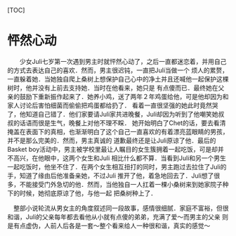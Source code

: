 [TOC]
# 怦然心动

　　少女Juli七岁第一次遇到男主时就怦然心动了，之后一直都迷恋着，并用自己的方式去表达自己的喜欢．然而，男主很迟钝，一直把Juli当做一个
烦人的累赘，一直躲着她．当她独自爬上桑树上想保护自己心中的净土并且还喊他一起保护这棵树时，他并没有上前去支持她．当时在他看来，她只是
有点傻而已．最终她在父亲的鼓励下重新振作起来了．她养小鸡，送了两年２年鸡蛋给他，可是他却因为和家人讨论后害怕细菌而偷偷把鸡蛋都给扔了．
看着一直很坚强的她此时竟然哭了，他知道自己错了．他们家要请Juli家共进晚餐，Juli却因为听到了他嘲笑她叔叔的话语而很是生气，晚餐上对他不理不睬．
她开始明白了Chet的话，要去看清掩盖在表面下的真相，也渐渐明白了这个自己一直喜欢的有着漂亮蓝眼睛的男孩，并不是那么完美的．然而，男主真诚的
道歉最终还是让Juli原谅了他．最后的Basket boy活动中，男主被学校里最让人瞩目的女生簇拥着一起吃饭，可是却并不高兴，在他眼中，这两个女生和Juli
相比什么都不算．当看到Juli和另一个男生一起吃饭时，他坐不住了．在两个女生相互扭打的同时，男主跑过去拉住了Juli的手，知道了缘由后他准备亲她，不过Juli
推开了他，着急地回去了．Juli想了很多，不能接受门外急切的他．然而，当他独自一人扛着一棵小桑树来到她家院子种下的时候，她彻底原谅了他，与他一起
把桑树种上了．

　整部小说轮流从男女主的角度叙述同一段故事，感情很细腻．家庭不富裕，但很和谐，Juli的父亲每年都去看他从小就有点傻的弟弟，充满了爱～而男主的父亲
则是有点虚伪，人前人后各是一套～整个看来给人一种很和谐，真实的感觉～


